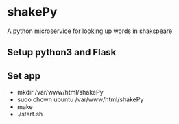 # shakePy

A python microservice for looking up words in shakspeare

## Setup python3 and Flask 


## Set app
 - mkdir /var/www/html/shakePy
 - sudo chown ubuntu /var/www/html/shakePy
 - make
 - ./start.sh
